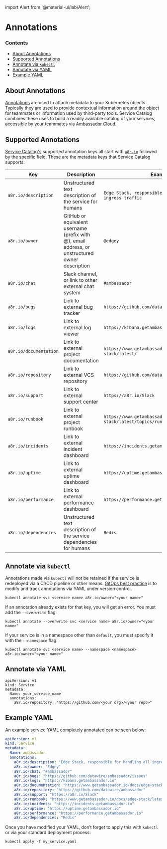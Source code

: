 import Alert from '@material-ui/lab/Alert';

# Annotations

<div class="docs-article-toc">
<h3>Contents</h3>

* [About Annotations](#about-annotations)  
* [Supported Annotations](#supported-annotations)  
* [Annotate via `kubectl`](#annotate-via-kubectl)  
* [Annotate via YAML](#annotate-via-yaml)  
* [Example YAML](#annotate-via-kubectl)

</div>

## About Annotations

[Annotations](https://kubernetes.io/docs/concepts/overview/working-with-objects/annotations/) are used to attach metadata to your Kubernetes objects.  Typically they are used to provide contextual information around the object for teammates or information used by third-party tools.  Service Catalog combines these uses to build a readily available catalog of your services, accessible by your teammates via [Ambassador Cloud](https://app.getambassador.io/cloud/catalog).

## Supported Annotations

[Service Catalog's](https://app.getambassador.io/cloud/catalog) supported annotation keys all start with [`a8r.io`](http://a8r.io) followed by the specific field. These are the metadata keys that Service Catalog supports:

| Key | Description | Example |
| --- | --- | --- |
| `a8r.io/description` | Unstructured text description of the service for humans | `Edge Stack, responsible for handling all ingress traffic` |
| `a8r.io/owner` | GitHub or equivalent username (prefix with @), email address, or unstructured owner description | `@edgey` |
| `a8r.io/chat` | Slack channel, or link to other external chat system | `#ambassador` |
| `a8r.io/bugs` | Link to external bug tracker | `https://github.com/datawire/ambassador/issues` |
| `a8r.io/logs` | Link to external log viewer | `https://kibana.getambassador.io` |
| `a8r.io/documentation` | Link to external project documentation | `https://www.getambassador.io/docs/edge-stack/latest/` |
| `a8r.io/repository` | Link to external VCS repository | `https://github.com/datawire/ambassador` |
| `a8r.io/support` | Link to external support center | `https://a8r.io/Slack` |
| `a8r.io/runbook` | Link to external project runbook | `https://www.getambassador.io/docs/edge-stack/latest/topics/running/debugging/` |
| `a8r.io/incidents`  | Link to external incident dashboard | `https://incidents.getambassador.io` |
| `a8r.io/uptime` | Link to external uptime dashboard | `https://uptime.getambassador.io` |
| `a8r.io/performance` | Link to external performance dashboard | `https://performance.getambassador.io` |
| `a8r.io/dependencies` | Unstructured text description of the service dependencies for humans | `Redis` |

## Annotate via `kubectl`

<Alert severity="info">Annotations made via <code>kubectl</code> will not be retained if the service is redeployed via a CI/CD pipeline or other means. <a href="../../../../../edge-stack/latest/topics/concepts/gitops-continuous-delivery/#continuous-delivery-and-gitops">GitOps best practice</a> is to modify and track annotations via YAML under version control.</Alert>

```
kubectl annotate svc <service name> a8r.io/owner="<your name>"
```

If an annotation already exists for that key, you will get an error. You must add the `--overwrite` flag:

```
kubectl annotate --overwrite svc <service name> a8r.io/owner="<your name>"
```

If your service is in a namespace other than `default`, you must specify it with the `--namespace` flag:

```
kubectl annotate svc <service name> --namespace <namespace> a8r.io/owner="<your name>"
```

## Annotate via YAML

```
apiVersion: v1
kind: Service
metadata:
  Name: your_service_name
  annotations:
    a8r.io/repository: "https://github.com/<your org>/<your repo>"
```

## Example YAML

An example service YAML completely annotated can be seen below:

```yaml
apiVersion: v1
kind: Service
metadata:
  Name: ambassador
  annotations:
    a8r.io/description: "Edge Stack, responsible for handling all ingress traffic"
    a8r.io/owner: "Edgey"
    a8r.io/chat: "#ambassador"
    a8r.io/bugs: "https://github.com/datawire/ambassador/issues"
    a8r.io/logs: "https://kibana.getambassador.io"
    a8r.io/documentation: "https://www.getambassador.io/docs/edge-stack/latest/"
    a8r.io/repository: "https://github.com/datawire/ambassador"
    a8r.io/support: "https://a8r.io/Slack"
    a8r.io/runbook: "https://www.getambassador.io/docs/edge-stack/latest/topics/running/debugging/"
    a8r.io/incidents: "https://incidents.getambassador.io"
    a8r.io/uptime: "https://uptime.getambassador.io"
    a8r.io/performance: "https://performance.getambassador.io"
    a8r.io/dependencies: "Redis"
```

Once you have modified your YAML, don’t forget to apply this with `kubectl` or via your standard deployment process:

```
kubectl apply -f my_service.yaml
```
